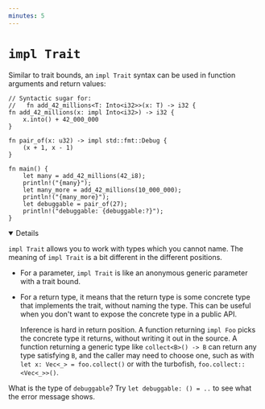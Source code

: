 ```yaml
---
minutes: 5
---
```


# `impl Trait`

Similar to trait bounds, an `impl Trait` syntax can be used in function
arguments and return values:

```rust,editable
// Syntactic sugar for:
//   fn add_42_millions<T: Into<i32>>(x: T) -> i32 {
fn add_42_millions(x: impl Into<i32>) -> i32 {
    x.into() + 42_000_000
}

fn pair_of(x: u32) -> impl std::fmt::Debug {
    (x + 1, x - 1)
}

fn main() {
    let many = add_42_millions(42_i8);
    println!("{many}");
    let many_more = add_42_millions(10_000_000);
    println!("{many_more}");
    let debuggable = pair_of(27);
    println!("debuggable: {debuggable:?}");
}
```

<details open='true'>

`impl Trait` allows you to work with types which you cannot name. The meaning of
`impl Trait` is a bit different in the different positions.

- For a parameter, `impl Trait` is like an anonymous generic parameter with a
  trait bound.

- For a return type, it means that the return type is some concrete type that
  implements the trait, without naming the type. This can be useful when you
  don't want to expose the concrete type in a public API.

  Inference is hard in return position. A function returning `impl Foo` picks
  the concrete type it returns, without writing it out in the source. A function
  returning a generic type like `collect<B>() -> B` can return any type
  satisfying `B`, and the caller may need to choose one, such as with
  `let x: Vec<_> = foo.collect()` or with the turbofish,
  `foo.collect::<Vec<_>>()`.

What is the type of `debuggable`? Try `let debuggable: () = ..` to see what the
error message shows.

</details>
